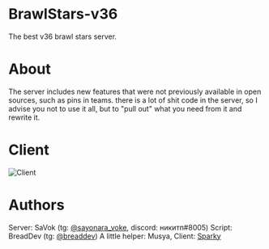 # BrawlStars-v36
The best v36 brawl stars server.
# About
The server includes new features that were not previously available in open sources, such as pins in teams.
there is a lot of shit code in the server, so I advise you not to use it all, but to "pull out" what you need from it and rewrite it.

# Client
![Client](https://t.me/c/1576600735/2)
# Authors 
Server: SaVok (tg: [@sayonara_voke](https://t.me/sayonara_voke), discord: никитп#8005)
Script: BreadDev (tg: [@breaddev](https://t.me/breaddev))
A little helper: Musya, Client: [Sparky](https://t.me/sparkydeveioper)





